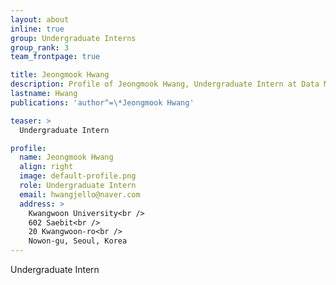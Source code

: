 ```yaml
---
layout: about
inline: true
group: Undergraduate Interns
group_rank: 3
team_frontpage: true

title: Jeongmook Hwang
description: Profile of Jeongmook Hwang, Undergraduate Intern at Data Mining Lab.
lastname: Hwang
publications: 'author^=\*Jeongmook Hwang'

teaser: >
  Undergraduate Intern

profile:
  name: Jeongmook Hwang
  align: right
  image: default-profile.png
  role: Undergraduate Intern
  email: hwangjello@naver.com
  address: >
    Kwangwoon University<br />
    602 Saebit<br />
    20 Kwangwoon-ro<br />
    Nowon-gu, Seoul, Korea
---
```


Undergraduate Intern
